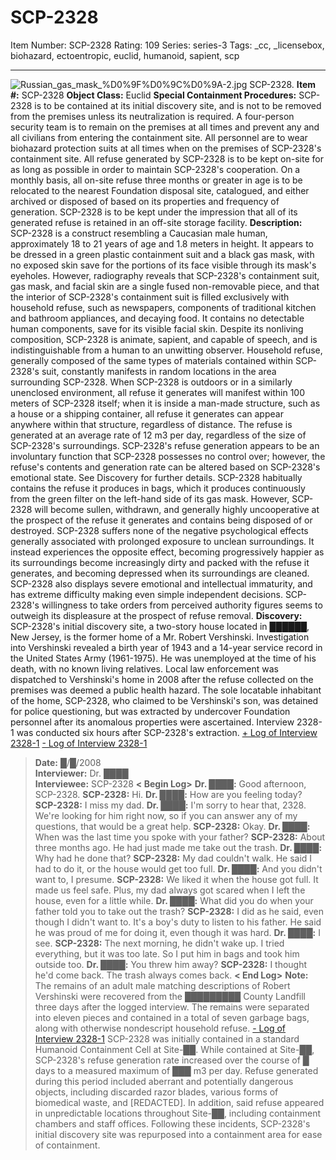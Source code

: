# SCP-2328
Item Number: SCP-2328
Rating: 109
Series: series-3
Tags: _cc, _licensebox, biohazard, ectoentropic, euclid, humanoid, sapient, scp

---

![Russian_gas_mask_%D0%9F%D0%9C%D0%9A-2.jpg](https://scp-wiki.wdfiles.com/local--files/scp-2328/Russian_gas_mask_%D0%9F%D0%9C%D0%9A-2.jpg)
SCP-2328.
**Item #:** SCP-2328
**Object Class:** Euclid
**Special Containment Procedures:** SCP-2328 is to be contained at its initial discovery site, and is not to be removed from the premises unless its neutralization is required. A four-person security team is to remain on the premises at all times and prevent any and all civilians from entering the containment site. All personnel are to wear biohazard protection suits at all times when on the premises of SCP-2328's containment site.
All refuse generated by SCP-2328 is to be kept on-site for as long as possible in order to maintain SCP-2328's cooperation. On a monthly basis, all on-site refuse three months or greater in age is to be relocated to the nearest Foundation disposal site, catalogued, and either archived or disposed of based on its properties and frequency of generation. SCP-2328 is to be kept under the impression that all of its generated refuse is retained in an off-site storage facility.
**Description:** SCP-2328 is a construct resembling a Caucasian male human, approximately 18 to 21 years of age and 1.8 meters in height. It appears to be dressed in a green plastic containment suit and a black gas mask, with no exposed skin save for the portions of its face visible through its mask's eyeholes. However, radiography reveals that SCP-2328's containment suit, gas mask, and facial skin are a single fused non-removable piece, and that the interior of SCP-2328's containment suit is filled exclusively with household refuse, such as newspapers, components of traditional kitchen and bathroom appliances, and decaying food. It contains no detectable human components, save for its visible facial skin. Despite its nonliving composition, SCP-2328 is animate, sapient, and capable of speech, and is indistinguishable from a human to an unwitting observer.
Household refuse, generally composed of the same types of materials contained within SCP-2328's suit, constantly manifests in random locations in the area surrounding SCP-2328. When SCP-2328 is outdoors or in a similarly unenclosed environment, all refuse it generates will manifest within 100 meters of SCP-2328 itself; when it is inside a man-made structure, such as a house or a shipping container, all refuse it generates can appear anywhere within that structure, regardless of distance. The refuse is generated at an average rate of 12 m3 per day, regardless of the size of SCP-2328's surroundings. SCP-2328's refuse generation appears to be an involuntary function that SCP-2328 possesses no control over; however, the refuse's contents and generation rate can be altered based on SCP-2328's emotional state. See Discovery for further details.
SCP-2328 habitually contains the refuse it produces in bags, which it produces continuously from the green filter on the left-hand side of its gas mask. However, SCP-2328 will become sullen, withdrawn, and generally highly uncooperative at the prospect of the refuse it generates and contains being disposed of or destroyed.
SCP-2328 suffers none of the negative psychological effects generally associated with prolonged exposure to unclean surroundings. It instead experiences the opposite effect, becoming progressively happier as its surroundings become increasingly dirty and packed with the refuse it generates, and becoming depressed when its surroundings are cleaned. SCP-2328 also displays severe emotional and intellectual immaturity, and has extreme difficulty making even simple independent decisions. SCP-2328's willingness to take orders from perceived authority figures seems to outweigh its displeasure at the prospect of refuse removal.
**Discovery:** SCP-2328's initial discovery site, a two-story house located in ██████, New Jersey, is the former home of a Mr. Robert Vershinski. Investigation into Vershinski revealed a birth year of 1943 and a 14-year service record in the United States Army (1961-1975). He was unemployed at the time of his death, with no known living relatives.
Local law enforcement was dispatched to Vershinski's home in 2008 after the refuse collected on the premises was deemed a public health hazard. The sole locatable inhabitant of the home, SCP-2328, who claimed to be Vershinski's son, was detained for police questioning, but was extracted by undercover Foundation personnel after its anomalous properties were ascertained. Interview 2328-1 was conducted six hours after SCP-2328's extraction.
[\+ Log of Interview 2328-1](javascript:;)
[\- Log of Interview 2328-1](javascript:;)
> **Date:** █/█/2008  
>  **Interviewer:** Dr. ████  
>  **Interviewee:** SCP-2328
> **< Begin Log>**
> **Dr. ████:** Good afternoon, SCP-2328.
> **SCP-2328:** Hi.
> **Dr. ████:** How are you feeling today?
> **SCP-2328:** I miss my dad.
> **Dr. ████:** I'm sorry to hear that, 2328. We're looking for him right now, so if you can answer any of my questions, that would be a great help.
> **SCP-2328:** Okay.
> **Dr. ████:** When was the last time you spoke with your father?
> **SCP-2328:** About three months ago. He had just made me take out the trash.
> **Dr. ████:** Why had he done that?
> **SCP-2328:** My dad couldn't walk. He said I had to do it, or the house would get too full.
> **Dr. ████:** And you didn't want to, I presume.
> **SCP-2328:** We liked it when the house got full. It made us feel safe. Plus, my dad always got scared when I left the house, even for a little while.
> **Dr. ████:** What did you do when your father told you to take out the trash?
> **SCP-2328:** I did as he said, even though I didn't want to. It's a boy's duty to listen to his father. He said he was proud of me for doing it, even though it was hard.
> **Dr. ████:** I see.
> **SCP-2328:** The next morning, he didn't wake up. I tried everything, but it was too late. So I put him in bags and took him outside too.
> **Dr. ████:** You threw him away?
> **SCP-2328:** I thought he'd come back. The trash always comes back.
> **< End Log>**
> **Note:** The remains of an adult male matching descriptions of Robert Vershinski were recovered from the █████████ County Landfill three days after the logged interview. The remains were separated into eleven pieces and contained in a total of seven garbage bags, along with otherwise nondescript household refuse.
[\- Log of Interview 2328-1](javascript:;)
SCP-2328 was initially contained in a standard Humanoid Containment Cell at Site-██. While contained at Site-██, SCP-2328's refuse generation rate increased over the course of █ days to a measured maximum of ███ m3 per day. Refuse generated during this period included aberrant and potentially dangerous objects, including discarded razor blades, various forms of biomedical waste, and [REDACTED]. In addition, said refuse appeared in unpredictable locations throughout Site-██, including containment chambers and staff offices. Following these incidents, SCP-2328's initial discovery site was repurposed into a containment area for ease of containment.